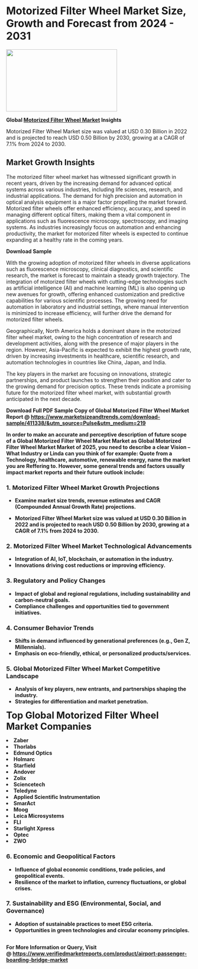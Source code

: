 <H1>Motorized Filter Wheel Market Size, Growth and Forecast from 2024 - 2031</H1><img class="aligncenter size-medium wp-image-584254" src="https://thirdeyenews.in/wp-content/uploads/2024/09/Global-Market-Research-300x168.jpeg" alt="" width="300" height="168" /><p><strong>Global&nbsp;<a href="https://www.marketsizeandtrends.com/download-sample/411338/&amp;utm_source=Pulse&amp;utm_medium=219">Motorized Filter Wheel Market</a> Insights</strong></p><p>Motorized Filter Wheel Market size was valued at USD 0.30 Billion in 2022 and is projected to reach USD 0.50 Billion by 2030, growing at a CAGR of 7.1% from 2024 to 2030.</p><p><h2>Market Growth Insights</h2> <p>The motorized filter wheel market has witnessed significant growth in recent years, driven by the increasing demand for advanced optical systems across various industries, including life sciences, research, and industrial applications. The demand for high precision and automation in optical analysis equipment is a major factor propelling the market forward. Motorized filter wheels offer enhanced efficiency, accuracy, and speed in managing different optical filters, making them a vital component in applications such as fluorescence microscopy, spectroscopy, and imaging systems. As industries increasingly focus on automation and enhancing productivity, the market for motorized filter wheels is expected to continue expanding at a healthy rate in the coming years.</p> <p><strong>Download Sample</strong></p> <p>With the growing adoption of motorized filter wheels in diverse applications such as fluorescence microscopy, clinical diagnostics, and scientific research, the market is forecast to maintain a steady growth trajectory. The integration of motorized filter wheels with cutting-edge technologies such as artificial intelligence (AI) and machine learning (ML) is also opening up new avenues for growth, offering enhanced customization and predictive capabilities for various scientific processes. The growing need for automation in laboratory and industrial settings, where manual intervention is minimized to increase efficiency, will further drive the demand for motorized filter wheels.</p> <p>Geographically, North America holds a dominant share in the motorized filter wheel market, owing to the high concentration of research and development activities, along with the presence of major players in the region. However, Asia-Pacific is expected to exhibit the highest growth rate, driven by increasing investments in healthcare, scientific research, and automation technologies in countries like China, Japan, and India.</p> <p>The key players in the market are focusing on innovations, strategic partnerships, and product launches to strengthen their position and cater to the growing demand for precision optics. These trends indicate a promising future for the motorized filter wheel market, with substantial growth anticipated in the next decade.</p> <p><strong></p><p><span class=""><strong>Download Full PDF Sample Copy of Global Motorized Filter Wheel Market Report</strong> @ <a href="https://www.marketsizeandtrends.com/download-sample/411338/&amp;utm_source=Pulse&amp;utm_medium=219" target="_blank">https://www.marketsizeandtrends.com/download-sample/411338/&amp;utm_source=Pulse&amp;utm_medium=219</a></span></p><p>In order to make an accurate and perceptive description of future scope of a Global&nbsp;Motorized Filter Wheel Market Market as Global&nbsp;Motorized Filter Wheel Market Market of 2025, you need to describe a clear Vision &ndash; What Industry or Linda can you think of for example: Quote from a Technology, healthcare, automotive, renewable energy, name the market you are Reffering to. However, some general trends and factors usually impact market reports and their future outlook include:</p><h3>1.&nbsp;<strong>Motorized Filter Wheel Market Growth Projections</strong></h3><ul><li>Examine market size trends, revenue estimates and CAGR (Compounded Annual Growth Rate) projections.</li><li><p>Motorized Filter Wheel Market size was valued at USD 0.30 Billion in 2022 and is projected to reach USD 0.50 Billion by 2030, growing at a CAGR of 7.1% from 2024 to 2030.</p></li></ul><h3>2.&nbsp;<strong>Motorized Filter Wheel Market Technological Advancements</strong></h3><ul><li>Integration of AI, IoT, blockchain, or automation in the industry.</li><li>Innovations driving cost reductions or improving efficiency.</li></ul><h3>3.&nbsp;<strong>Regulatory and Policy Changes</strong></h3><ul><li>Impact of global and regional regulations, including sustainability and carbon-neutral goals.</li><li>Compliance challenges and opportunities tied to government initiatives.</li></ul><h3>4.&nbsp;<strong>Consumer Behavior Trends</strong></h3><ul><li>Shifts in demand influenced by generational preferences (e.g., Gen Z, Millennials).</li><li>Emphasis on eco-friendly, ethical, or personalized products/services.</li></ul><h3>5.&nbsp;<strong>Global Motorized Filter Wheel Market Competitive Landscape</strong></h3><ul><li>Analysis of key players, new entrants, and partnerships shaping the industry.</li><li>Strategies for differentiation and market penetration.</li></ul><p data-pm-slice="1 1 []"><span style="color: inherit; font-family: inherit; font-size: 25px;">Top Global Motorized Filter Wheel Market Companies</span></p><div class="" data-test-id=""><p><li>Zaber</li><li> Thorlabs</li><li> Edmund Optics</li><li> Holmarc</li><li> Starfield</li><li> Andover</li><li> Zolix</li><li> Sciencetech</li><li> Teledyne</li><li> Applied Scientific Instrumentation</li><li> SmarAct</li><li> Moog</li><li> Leica Microsystems</li><li> FLI</li><li> Starlight Xpress</li><li> Optec</li><li> ZWO</li></p></div><h3>6.&nbsp;<strong>Economic and Geopolitical Factors</strong></h3><ul><li>Influence of global economic conditions, trade policies, and geopolitical events.</li><li>Resilience of the market to inflation, currency fluctuations, or global crises.</li></ul><h3>7.&nbsp;<strong>Sustainability and ESG (Environmental, Social, and Governance)</strong></h3><ul><li>Adoption of sustainable practices to meet ESG criteria.</li><li>Opportunities in green technologies and circular economy principles.</li></ul><h2><strong style="font-size: 14px;">For More Information or Query, Visit @&nbsp;</strong><a style="background-color: #ffffff; font-size: 14px;" href="https://www.marketsizeandtrends.com/report/motorized-filter-wheel-market/" target="_blank">https://www.verifiedmarketreports.com/product/airport-passenger-boarding-bridge-market</a></h2>
